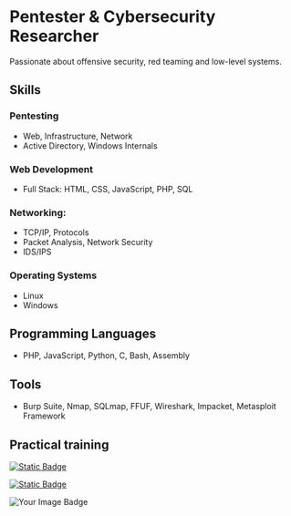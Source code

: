 # Pentester & Cybersecurity Researcher

Passionate about offensive security, red teaming and low-level systems.

## Skills

### Pentesting
- Web, Infrastructure, Network
- Active Directory, Windows Internals

### Web Development
- Full Stack: HTML, CSS, JavaScript, PHP, SQL

### Networking:
- TCP/IP, Protocols
- Packet Analysis, Network Security
- IDS/IPS

### Operating Systems
- Linux
- Windows

## Programming Languages
- PHP, JavaScript, Python, C, Bash, Assembly

## Tools
- Burp Suite, Nmap, SQLmap, FFUF, Wireshark, Impacket, Metasploit Framework

## Practical training

[![Static Badge](https://img.shields.io/badge/HackTheBox-lsbxa?style=for-the-badge&logo=hackthebox&label=lsbxa&color=brightgreen)](https://app.hackthebox.com/profile/2107354)

[![Static Badge](https://img.shields.io/badge/HackingClub-lsbxa?style=for-the-badge&label=lsbxa&color=8000ff)](https://app.hackingclub.com/profile/user/21192)

<img src="https://tryhackme-badges.s3.amazonaws.com/lsbxa.png" alt="Your Image Badge" />
